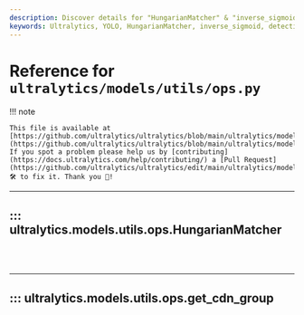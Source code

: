 ```yaml
---
description: Discover details for "HungarianMatcher" & "inverse_sigmoid" functions in Ultralytics YOLO, advanced tools supporting detection models.
keywords: Ultralytics, YOLO, HungarianMatcher, inverse_sigmoid, detection models, model utilities, ops
---
```


# Reference for `ultralytics/models/utils/ops.py`

!!! note

    This file is available at [https://github.com/ultralytics/ultralytics/blob/main/ultralytics/models/utils/ops.py](https://github.com/ultralytics/ultralytics/blob/main/ultralytics/models/utils/ops.py). If you spot a problem please help us by [contributing](https://docs.ultralytics.com/help/contributing/) a [Pull Request](https://github.com/ultralytics/ultralytics/edit/main/ultralytics/models/utils/ops.py) 🛠️ to fix it. Thank you 🙏!

---
## ::: ultralytics.models.utils.ops.HungarianMatcher
<br><br>

---
## ::: ultralytics.models.utils.ops.get_cdn_group
<br><br>
